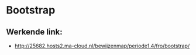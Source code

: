 # Bootstrap
## Werkende link:
* http://25682.hosts2.ma-cloud.nl/bewijzenmap/periode1.4/fro/bootstrap/
